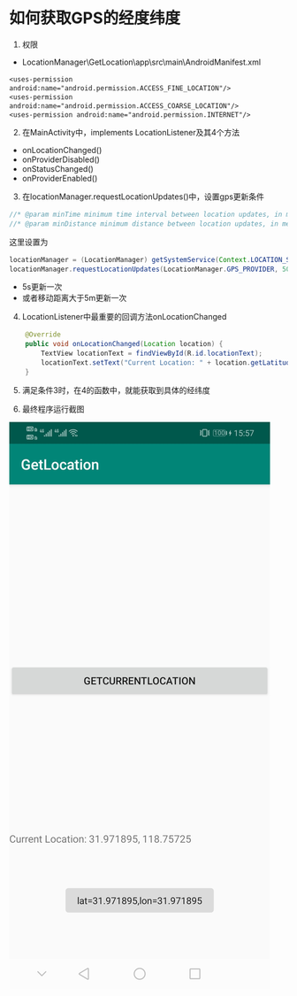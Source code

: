 # 如何获取GPS的经度纬度


1. 权限

* LocationManager\GetLocation\app\src\main\AndroidManifest.xml

```
<uses-permission android:name="android.permission.ACCESS_FINE_LOCATION"/>
<uses-permission android:name="android.permission.ACCESS_COARSE_LOCATION"/>
<uses-permission android:name="android.permission.INTERNET"/>
```


2. 在MainActivity中，implements LocationListener及其4个方法
* onLocationChanged()
* onProviderDisabled()
* onStatusChanged()
* onProviderEnabled()


3. 在locationManager.requestLocationUpdates()中，设置gps更新条件

```java
//* @param minTime minimum time interval between location updates, in milliseconds
//* @param minDistance minimum distance between location updates, in meters
```

这里设置为

```java
locationManager = (LocationManager) getSystemService(Context.LOCATION_SERVICE);
locationManager.requestLocationUpdates(LocationManager.GPS_PROVIDER, 5000, 5, this);
```

* 5s更新一次
* 或者移动距离大于5m更新一次


4. LocationListener中最重要的回调方法onLocationChanged

```java
    @Override
    public void onLocationChanged(Location location) {
        TextView locationText = findViewById(R.id.locationText);
        locationText.setText("Current Location: " + location.getLatitude() + ", " + location.getLongitude());
    }
```


5. 满足条件3时，在4的函数中，就能获取到具体的经纬度


6. 最终程序运行截图

![alt tag](Screenshot_20191107_155729_com.example.ybdesire.getlocation.jpg)




